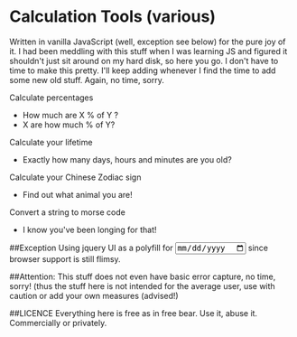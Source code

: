 # Calculation Tools (various)

Written in vanilla JavaScript (well, exception see below) for the pure joy of it. I had been meddling with this stuff when I was learning JS and figured it shouldn't just sit around on my hard disk, so here you go.
I don't have to time to make this pretty. I'll keep adding whenever I find the time to add some new old stuff. Again, no time, sorry.

Calculate percentages
- How much are X % of Y ?
- X are how much % of Y?

Calculate your lifetime
- Exactly how many days, hours and minutes are you old?

Calculate your Chinese Zodiac sign
- Find out what animal you are!

Convert a string to morse code
- I know you've been longing for that!


##Exception
Using jquery UI as a polyfill for <input type="date"> since browser support is still flimsy.

##Attention:
This stuff does not even have basic error capture, no time, sorry! (thus the stuff here is not intended for the average user, use with caution or add your own measures (advised!)

##LICENCE
Everything here is free as in free bear. Use it, abuse it. Commercially or privately.